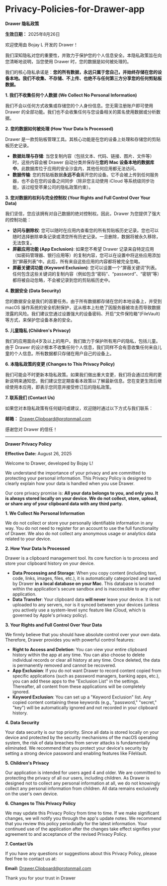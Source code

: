 # Privacy-Policies-for-Drawer-app
**Drawer 隐私政策**

**生效日期：** 2025年8月26日

欢迎使用由 Bojay L 开发的 Drawer！

我们深知隐私对您的重要性，并致力于保护您的个人信息安全。本隐私政策旨在向您清晰地说明，当您使用 Drawer 时，您的数据是如何被处理的。

我们的核心隐私承诺是：**您的所有数据，永远只属于您自己，并始终存储在您的设备本地。我们不收集、不存储、不上传、也绝不与任何第三方分享您的任何剪贴板数据。**

**1. 我们不收集任何个人数据 (We Collect No Personal Information)**

我们不会以任何方式收集或存储您的个人身份信息。您无需注册账户即可使用 Drawer 的全部功能。我们也不会收集任何与您设备相关的匿名使用数据或分析数据。

**2. 您的数据如何被处理 (How Your Data Is Processed)**

Drawer 是一款剪贴板管理工具。其核心功能是在您的设备上处理和存储您的剪贴板历史记录。

*   **数据处理与存储**: 当您复制内容（包括文本、代码、链接、图片、文件等）时，这些内容会被 Drawer 自动分类并保存在**您的 Mac 设备本地的数据库中**。此数据库位于应用的安全沙盒内，其他任何应用都无法访问。
*   **数据传输**: 您的剪贴板数据**永远不会**离开您的设备。它不会被上传到任何服务器，也不会在您的设备之间同步（除非您主动使用 iCloud 等系统级同步功能，该过程受苹果公司的隐私政策约束）。

**3. 您对数据的权利与完全控制权 (Your Rights and Full Control Over Your Data)**

我们坚信，您应该拥有对自己数据的绝对控制权。因此，Drawer 为您提供了强大的控制功能：

*   **访问与删除权**: 您可以随时在应用内查看您的所有剪贴板历史记录。您也可以随时选择删除单条记录或清空所有历史记录。一旦删除，数据将被永久移除，无法恢复。
*   **屏蔽应用功能 (App Exclusion)**: 如果您不希望 Drawer 记录来自特定应用（如密码管理器、银行应用等）的复制内容，您可以在设置中将这些应用添加到“屏蔽列表”中。此后，所有来自这些应用的内容都将被完全忽略。
*   **屏蔽关键词功能 (Keyword Exclusion)**: 您可以设置一个“屏蔽关键词”列表。任何包含这些关键词的复制内容（例如包含“密码”、“password”、“密钥”等）都将被自动忽略，不会被记录到您的剪贴板历史中。

**4. 数据安全 (Data Security)**

您的数据安全是我们的首要任务。由于所有数据都存储在您的本地设备上，并受到 macOS 操作系统的安全机制保护，这从根本上杜绝了因服务器被攻击而导致数据泄露的风险。我们建议您通过设置强大的设备密码、开启“文件保险箱”(FileVault) 等方式，来保护您设备本身的安全。

**5. 儿童隐私 (Children's Privacy)**

我们的应用面向4岁及以上的用户。我们致力于保护所有用户的隐私，包括儿童。由于 Drawer 的设计根本不收集任何个人信息，我们同样不会有意收集任何来自儿童的个人信息。所有数据都只存储在用户自己的设备上。

**6. 本隐私政策的变更 (Changes to This Privacy Policy)**

我们可能会不时更新本隐私政策。如果我们做出重大变更，我们将会通过应用的更新说明来通知您。我们建议您定期查看本政策以了解最新信息。您在变更生效后继续使用本应用，即表示您同意并接受修订后的隐私政策。

**7. 联系我们 (Contact Us)**

如果您对本隐私政策有任何疑问或建议，欢迎随时通过以下方式与我们联系：

**邮箱：** Drawer.Clipboard@protonmail.com

感谢您对 Drawer 的信任！

***

**Drawer Privacy Policy**

**Effective Date:** August 26, 2025

Welcome to Drawer, developed by Bojay L!

We understand the importance of your privacy and are committed to protecting your personal information. This Privacy Policy is designed to clearly explain how your data is handled when you use Drawer.

Our core privacy promise is: **All your data belongs to you, and only you. It is always stored locally on your device. We do not collect, store, upload, or share any of your clipboard data with any third party.**

**1. We Collect No Personal Information**

We do not collect or store your personally identifiable information in any way. You do not need to register for an account to use the full functionality of Drawer. We also do not collect any anonymous usage or analytics data related to your device.

**2. How Your Data Is Processed**

Drawer is a clipboard management tool. Its core function is to process and store your clipboard history on your device.

*   **Data Processing and Storage**: When you copy content (including text, code, links, images, files, etc.), it is automatically categorized and saved by Drawer **in a local database on your Mac**. This database is located within the application's secure sandbox and is inaccessible to any other application.
*   **Data Transfer**: Your clipboard data **will never** leave your device. It is not uploaded to any servers, nor is it synced between your devices (unless you actively use a system-level sync feature like iCloud, which is governed by Apple's privacy policy).

**3. Your Rights and Full Control Over Your Data**

We firmly believe that you should have absolute control over your own data. Therefore, Drawer provides you with powerful control features:

*   **Right to Access and Deletion**: You can view your entire clipboard history within the app at any time. You can also choose to delete individual records or clear all history at any time. Once deleted, the data is permanently removed and cannot be recovered.
*   **App Exclusion**: If you do not want Drawer to record content copied from specific applications (such as password managers, banking apps, etc.), you can add these apps to the "Exclusion List" in the settings. Thereafter, all content from these applications will be completely ignored.
*   **Keyword Exclusion**: You can set up a "Keyword Exclusion" list. Any copied content containing these keywords (e.g., "password," "secret," "key") will be automatically ignored and not recorded in your clipboard history.

**4. Data Security**

Your data security is our top priority. Since all data is stored locally on your device and protected by the security mechanisms of the macOS operating system, the risk of data breaches from server attacks is fundamentally eliminated. We recommend that you protect your device's security by setting a strong device password and enabling features like FileVault.

**5. Children's Privacy**

Our application is intended for users aged 4 and older. We are committed to protecting the privacy of all our users, including children. As Drawer is designed not to collect any personal information at all, we do not knowingly collect any personal information from children. All data remains exclusively on the user's own device.

**6. Changes to This Privacy Policy**

We may update this Privacy Policy from time to time. If we make significant changes, we will notify you through the app's update notes. We recommend that you review this policy periodically for the latest information. Your continued use of the application after the changes take effect signifies your agreement to and acceptance of the revised Privacy Policy.

**7. Contact Us**

If you have any questions or suggestions about this Privacy Policy, please feel free to contact us at:

**Email:** Drawer.Clipboard@protonmail.com

Thank you for your trust in Drawer
